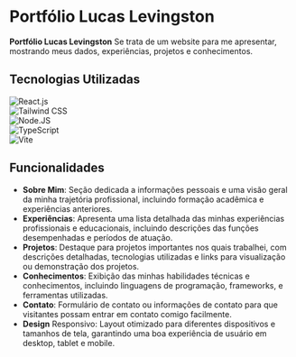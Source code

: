 # Portfólio Lucas Levingston

**Portfólio Lucas Levingston** Se trata de um website para me apresentar, mostrando meus dados, experiências, projetos e conhecimentos.

## Tecnologias Utilizadas

![React.js](https://img.shields.io/badge/-React.js-0D1117?style=for-the-badge&logo=react&labelColor=0D1117)&nbsp;</br>
![Tailwind CSS](https://img.shields.io/badge/-Tailwind%20CSS-0D1117?style=for-the-badge&logo=tailwind-css&labelColor=0D1117)&nbsp;</br>
![Node.JS](https://img.shields.io/badge/-Node.JS-0D1117?style=for-the-badge&logo=node.js&labelColor=0D1117&textColor=0D1117)&nbsp;</br>
![TypeScript](https://img.shields.io/badge/-TypeScript-0D1117?style=for-the-badge&logo=typescript&labelColor=0D1117)&nbsp;</br>
![Vite](https://img.shields.io/badge/-Vite-0D1117?style=for-the-badge&logo=Vite&labelColor=0D1117)&nbsp;


## Funcionalidades

- **Sobre Mim**: Seção dedicada a informações pessoais e uma visão geral da minha trajetória profissional, incluindo formação acadêmica e experiências anteriores. <br/>
- **Experiências**: Apresenta uma lista detalhada das minhas experiências profissionais e educacionais, incluindo descrições das funções desempenhadas e períodos de atuação.<br/>
- **Projetos**: Destaque para projetos importantes nos quais trabalhei, com descrições detalhadas, tecnologias utilizadas e links para visualização ou demonstração dos projetos.<br/>
- **Conhecimentos**: Exibição das minhas habilidades técnicas e conhecimentos, incluindo linguagens de programação, frameworks, e ferramentas utilizadas.<br/>
- **Contato**: Formulário de contato ou informações de contato para que visitantes possam entrar em contato comigo facilmente.<br/>
- **Design** Responsivo: Layout otimizado para diferentes dispositivos e tamanhos de tela, garantindo uma boa experiência de usuário em desktop, tablet e mobile.<br/>
